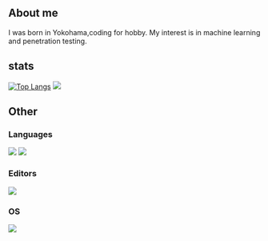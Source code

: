 ## About me
I was born in Yokohama,coding for hobby.
My interest is in machine learning and penetration testing.

## stats
 
[![Top Langs](https://github-readme-stats.vercel.app/api/top-langs/?username=woofyboss1&layout=compact&theme=dracula)](https://github.com/anuraghazra/github-readme-stats)
<img src="![image](https://user-images.githubusercontent.com/97229634/151562764-4c94e2f9-f211-484e-859e-de4bfcfc6b84.png)">

 
## Other

### Languages
![](https://img.shields.io/badge/Java-007396?labelColor=black&logo=Java)
![](https://img.shields.io/badge/Ruby-CC342D?labelColor=black&logo=Ruby)

### Editors
![](https://img.shields.io/badge/Intelij%20IDEA-000000?labelColor=black&logo=Intelij%20IDEA)

### OS
![](https://img.shields.io/badge/KaliLinux-557C94?labelColor=black&logo=IKali%20Linux)

